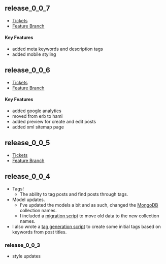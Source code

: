 ## release_0_0_7

* [Tickets](https://github.com/jmervine/ditty/issues?milestone=3&state=closed)
* [Feature Branch](https://github.com/jmervine/ditty/tree/feature/mobile)

#### Key Features
* added meta keywords and description tags
* added mobile styling


## release_0_0_6

* [Tickets](https://github.com/jmervine/ditty/issues?milestone=2&state=closed)
* [Feature Branch](https://github.com/jmervine/ditty/tree/feature/preview)

#### Key Features
* added google analytics
* moved from erb to haml
* added preview for create and edit posts
* added xml sitemap page


## release_0_0_5

* [Tickets](https://github.com/jmervine/ditty/issues?milestone=1&page=1&sort=created&state=closed)
* [Feature Branch](https://github.com/jmervine/ditty/tree/feature/post_title_paths)


## release_0_0_4

* Tags! 
  * The ability to tag posts and find posts through tags.
* Model updates.
  * I've updated the models a bit and as such, changed the [MongoDB](http://www.mongodb.org/) collection names.
  * I included a [migration script](https://github.com/jmervine/ditty/blob/release_0_0_4/scripts/migrate_0_0_4.rb) to move old data to the new collection names.
* I also wrote a [tag generation script](https://github.com/jmervine/ditty/blob/release_0_0_4/scripts/generate_tags_0_0_4.rb) to create some initial tags based on keywords from post titles.


### release_0_0_3

* style updates


